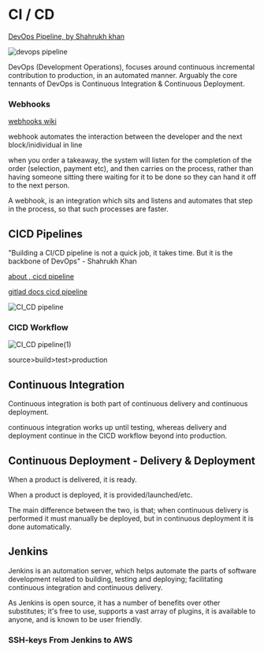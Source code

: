 # CI / CD

[DevOps Pipeline, by Shahrukh khan](https://medium.com/@ahshahkhan/devops-culture-and-cicd-3761cfc62450)

![devops pipeline](https://user-images.githubusercontent.com/47668244/187894488-cb42b7f7-a7aa-40ca-930c-a0d0717d1e66.png)

DevOps (Development Operations), focuses around continuous incremental contribution to production, in an automated manner. Arguably the core tennants of DevOps is Continuous Integration & Continuous Deployment.

### Webhooks

[webhooks wiki](https://en.wikipedia.org/wiki/Webhook)

webhook automates the interaction between the developer and the next block/inidividual in line

when you order a takeaway, the system will listen for the completion of the order (selection, payment etc), and then carries on the process, rather than having someone sitting there waiting for it to be done so they can hand it off to the next person.

A webhook, is an integration which sits and listens and automates that step in the process, so that such processes are faster.

## CICD Pipelines

"Building a CI/CD pipeline is not a quick job, it takes time. But it is the backbone of DevOps" - Shahrukh Khan

[about , cicd pipeline](https://about.gitlab.com/topics/ci-cd/)

[gitlad docs cicd pipeline](https://docs.gitlab.com/ee/ci/introduction/)

![CI_CD pipeline](https://user-images.githubusercontent.com/47668244/187893901-32efbb00-93a9-4272-a1a9-46c38e0e7626.png)

### CICD Workflow

![CI_CD pipeline(1)](https://user-images.githubusercontent.com/47668244/187893933-4c97c785-b7d1-4745-ad96-7508ff525684.png)

source>build>test>production

## Continuous Integration

Continuous integration is both part of continuous delivery and continuous deployment.

continuous integration works up until testing, whereas delivery and deployment continue in the CICD workflow beyond into production.

## Continuous Deployment - Delivery & Deployment

When a product is delivered, it is ready.

When a product is deployed, it is provided/launched/etc.

The main difference between the two, is that; when continuous delivery is performed it must manually be deployed, but in continuous deployment it is done automatically.

## Jenkins

Jenkins is an automation server, which helps automate the parts of software development related to building, testing and deploying; facilitating continuous integration and continuous delivery.

As Jenkins is open source, it has a number of benefits over other substitutes; it's free to use, supports a vast array of plugins, it is available to anyone, and is known to be user friendly.



### SSH-keys From Jenkins to AWS
